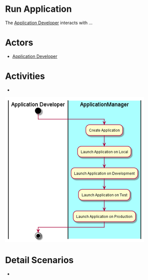 # Run Application
The [Application Developer](../../Actors/ApplicationDeveloper/README.md) interacts with ...

# Actors

* [Application Developer](../../Actors/ApplicationDeveloper/README.md)

# Activities

* 

![Image](Activities.png)

# Detail Scenarios
*

